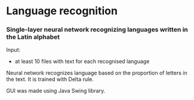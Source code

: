 # Language recognition

### Single-layer neural network recognizing languages ​​written in the Latin alphabet

Input:
* at least 10 files with text for each recognised language

Neural network recognizes language based on the proportion of letters in the text. It is trained with Delta rule.

GUI was made using Java Swing library.
